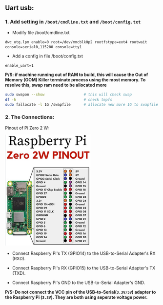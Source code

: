 ## Uart usb:



### 1. Add setting in `/boot/cmdline.txt` and `/boot/config.txt`

- Modify file /boot/cmdline.txt
```text
dwc_otg.lpm_enable=0 root=/dev/mmcblk0p2 rootfstype=ext4 rootwait console=serial0,115200 console=tty1
```

- Add a config in file /boot/config.txt
```text
enable_uart=1
```

**P/S: if machine running out of RAM to build, this will cause the Out of Memory (OOM) Killer terminate process using the most memory. To resolve this, swap ram need to be allocated more**

```bash
sudo swapon --show                  # this will check swap
df -h                               # check tmpfs
sudo fallocate -l 1G /swapfile      # allocate new more 1G to swapfile

```

### 2. The Connections:

Pinout of Pi Zero 2 W:

![pinout](./pi0_2w_pinout.png)

- Connect Raspberry Pi's TX (GPIO14) to the USB-to-Serial Adapter's RX (RXD).

- Connect Raspberry Pi's RX (GPIO15) to the USB-to-Serial Adapter's TX (TXD).

- Connect Raspberry Pi's GND to the USB-to-Serial Adapter's GND.

**P/S: Do not connect the VCC pin of the USB-to-Serial(`3.3V/5V`) adapter to the Raspberry Pi (`3.3V`). 
They are both using seperate voltage power.**


